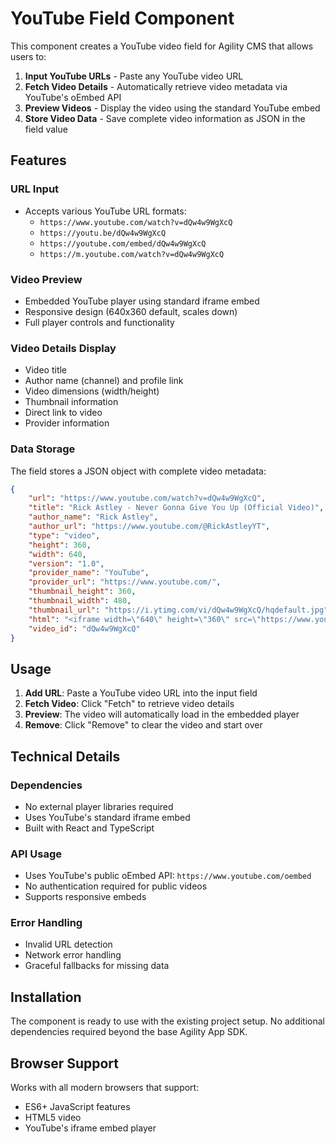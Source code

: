 # YouTube Field Component

This component creates a YouTube video field for Agility CMS that allows users to:

1. **Input YouTube URLs** - Paste any YouTube video URL
2. **Fetch Video Details** - Automatically retrieve video metadata via YouTube's oEmbed API
3. **Preview Videos** - Display the video using the standard YouTube embed
4. **Store Video Data** - Save complete video information as JSON in the field value

## Features

### URL Input

-   Accepts various YouTube URL formats:
    -   `https://www.youtube.com/watch?v=dQw4w9WgXcQ`
    -   `https://youtu.be/dQw4w9WgXcQ`
    -   `https://youtube.com/embed/dQw4w9WgXcQ`
    -   `https://m.youtube.com/watch?v=dQw4w9WgXcQ`

### Video Preview

-   Embedded YouTube player using standard iframe embed
-   Responsive design (640x360 default, scales down)
-   Full player controls and functionality

### Video Details Display

-   Video title
-   Author name (channel) and profile link
-   Video dimensions (width/height)
-   Thumbnail information
-   Direct link to video
-   Provider information

### Data Storage

The field stores a JSON object with complete video metadata:

```json
{
	"url": "https://www.youtube.com/watch?v=dQw4w9WgXcQ",
	"title": "Rick Astley - Never Gonna Give You Up (Official Video)",
	"author_name": "Rick Astley",
	"author_url": "https://www.youtube.com/@RickAstleyYT",
	"type": "video",
	"height": 360,
	"width": 640,
	"version": "1.0",
	"provider_name": "YouTube",
	"provider_url": "https://www.youtube.com/",
	"thumbnail_height": 360,
	"thumbnail_width": 480,
	"thumbnail_url": "https://i.ytimg.com/vi/dQw4w9WgXcQ/hqdefault.jpg",
	"html": "<iframe width=\"640\" height=\"360\" src=\"https://www.youtube.com/embed/dQw4w9WgXcQ?feature=oembed\" ...",
	"video_id": "dQw4w9WgXcQ"
}
```

## Usage

1. **Add URL**: Paste a YouTube video URL into the input field
2. **Fetch Video**: Click "Fetch" to retrieve video details
3. **Preview**: The video will automatically load in the embedded player
4. **Remove**: Click "Remove" to clear the video and start over

## Technical Details

### Dependencies

-   No external player libraries required
-   Uses YouTube's standard iframe embed
-   Built with React and TypeScript

### API Usage

-   Uses YouTube's public oEmbed API: `https://www.youtube.com/oembed`
-   No authentication required for public videos
-   Supports responsive embeds

### Error Handling

-   Invalid URL detection
-   Network error handling
-   Graceful fallbacks for missing data

## Installation

The component is ready to use with the existing project setup. No additional dependencies required beyond the base Agility App SDK.

## Browser Support

Works with all modern browsers that support:

-   ES6+ JavaScript features
-   HTML5 video
-   YouTube's iframe embed player
